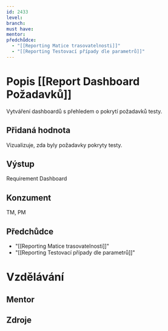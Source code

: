 ```yaml
---
id: 2433
level: 
branch: 
must have: 
mentor: 
předchůdce: 
  - "[[Reporting Matice trasovatelnosti]]"
  - "[[Reporting Testovací případy dle parametrů]]"
---
```



# Popis [[Report Dashboard Požadavků]]
Vytváření dashboardů s přehledem o pokrytí požadavků testy.

## Přidaná hodnota
Vizualizuje, zda byly požadavky pokryty testy.

## Výstup
Requirement Dashboard

## Konzument
TM, PM

## Předchůdce

  - "[[Reporting Matice trasovatelnosti]]"
  - "[[Reporting Testovací případy dle parametrů]]"

# Vzdělávání


## Mentor


## Zdroje